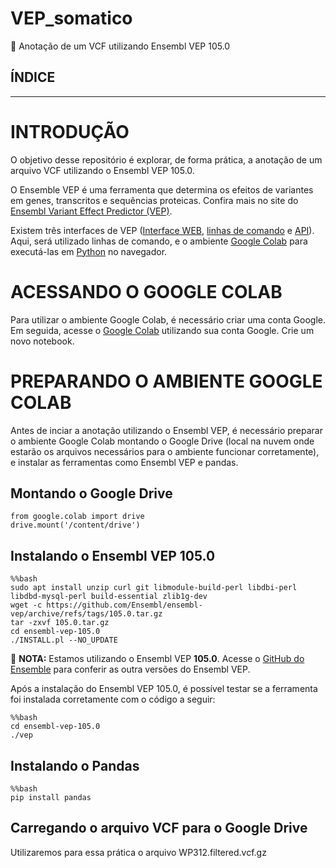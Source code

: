 # VEP_somatico
📝 Anotação de um VCF utilizando Ensembl VEP 105.0 

## ÍNDICE

---
# INTRODUÇÃO
O objetivo desse repositório é explorar, de forma prática, a anotação de um arquivo VCF utilizando o Ensembl VEP 105.0.

O Ensemble VEP é uma ferramenta que determina os efeitos de variantes em genes, transcritos e sequências proteicas. Confira mais no site do [Ensembl Variant Effect Predictor (VEP)](https://www.ensembl.org/info/docs/tools/vep/index.html).

Existem três interfaces de VEP ([Interface WEB](https://www.ensembl.org/info/docs/tools/vep/online/index.html), [linhas de comando](https://www.ensembl.org/info/docs/tools/vep/script/index.html) e [API](https://rest.ensembl.org/#VEP)). Aqui, será utilizado linhas de comando, e o ambiente [Google Colab](https://colab.research.google.com/) para executá-las em [Python](https://www.python.org/) no navegador.

# ACESSANDO O GOOGLE COLAB
Para utilizar o ambiente Google Colab, é necessário criar uma conta Google. Em seguida, acesse o [Google Colab](https://colab.research.google.com/) utilizando sua conta Google. Crie um novo notebook.

# PREPARANDO O AMBIENTE GOOGLE COLAB
Antes de inciar a anotação utilizando o Ensembl VEP, é necessário preparar o ambiente Google Colab montando o Google Drive (local na nuvem onde estarão os arquivos necessários para o ambiente funcionar corretamente), e instalar as ferramentas como Ensembl VEP e pandas.

## Montando o Google Drive
```
from google.colab import drive
drive.mount('/content/drive')
```

## Instalando o Ensembl VEP 105.0
```
%%bash
sudo apt install unzip curl git libmodule-build-perl libdbi-perl libdbd-mysql-perl build-essential zlib1g-dev
wget -c https://github.com/Ensembl/ensembl-vep/archive/refs/tags/105.0.tar.gz
tar -zxvf 105.0.tar.gz
cd ensembl-vep-105.0
./INSTALL.pl --NO_UPDATE 
```
🔴 **NOTA:** Estamos utilizando o Ensembl VEP **105.0**. Acesse o [GitHub do Ensemble](https://github.com/Ensembl/ensembl-vep/tags) para conferir as outra versões do Ensembl VEP.

Após a instalação do Ensembl VEP 105.0, é possível testar se a ferramenta foi instalada corretamente com o código a seguir:
```
%%bash
cd ensembl-vep-105.0
./vep
```

## Instalando o Pandas
```
%%bash
pip install pandas
```

## Carregando o arquivo VCF para o Google Drive
Utilizaremos para essa prática o arquivo WP312.filtered.vcf.gz


